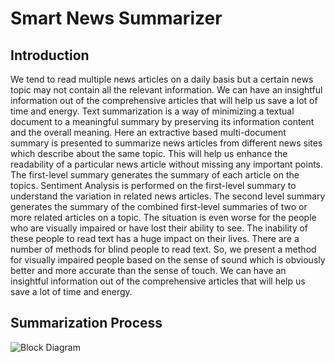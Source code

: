 # Smart News Summarizer

## Introduction
We tend to read multiple news articles on a daily basis but a certain news topic may not contain 
all the relevant information. We can have an insightful information out of the comprehensive 
articles that will help us save a lot of time and energy. Text summarization is a way of minimizing 
a textual document to a meaningful summary by preserving its information content and the overall 
meaning. Here an extractive based multi-document summary is presented to summarize news 
articles from different news sites which describe about the same topic. This will help us enhance 
the readability of a particular news article without missing any important points. The first-level 
summary generates the summary of each article on the topics. Sentiment Analysis is performed on 
the first-level summary to understand the variation in related news articles. The second level 
summary generates the summary of the combined first-level summaries of two or more related 
articles on a topic. The situation is even worse for the people who are visually impaired or have 
lost their ability to see. The inability of these people to read text has a huge impact on their lives. 
There are a number of methods for blind people to read text. So, we present a method for visually 
impaired people based on the sense of sound which is obviously better and more accurate than the 
sense of touch. We can have an insightful information out of the comprehensive articles that will 
help us save a lot of time and energy. 

## Summarization Process
![Block Diagram](https://user-images.githubusercontent.com/58966938/142477207-a9d9a4ce-d351-474d-a34a-8b769013e97c.jpg)



